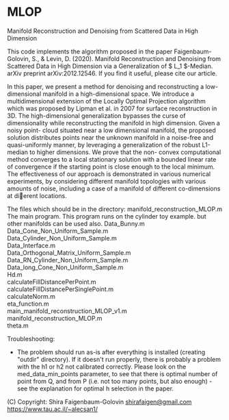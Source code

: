# MLOP
Manifold Reconstruction and Denoising from Scattered Data in High Dimension

This code implements the algorithm proposed in the paper
Faigenbaum-Golovin, S., & Levin, D. (2020). Manifold Reconstruction and Denoising from Scattered Data in High Dimension via a Generalization of $ L_1 $-Median. arXiv preprint arXiv:2012.12546.
If you find it useful, please cite our article.

In this paper, we present a method for denoising and reconstructing a low-dimensional
manifold in a high-dimensional space. We introduce a multidimensional extension of the
Locally Optimal Projection algorithm which was proposed by Lipman et al. in 2007 for
surface reconstruction in 3D. The high-dimensional generalization bypasses the curse of
dimensionality while reconstructing the manifold in high dimension. Given a noisy point-
cloud situated near a low dimensional manifold, the proposed solution distributes points
near the unknown manifold in a noise-free and quasi-uniformly manner, by leveraging a
generalization of the robust L1-median to higher dimensions. We prove that the non-
convex computational method converges to a local stationary solution with a bounded
linear rate of convergence if the starting point is close enough to the local minimum.
The effectiveness of our approach is demonstrated in various numerical experiments, by
considering different manifold topologies with various amounts of noise, including a case
of a manifold of different co-dimensions at dierent locations.


The files which should be in the directory:
manifold_reconstruction_MLOP.m    The main program. This program runs on the cylinder toy example. but other manifolds can be used also.
Data_Bunny.m                                                                
Data_Cone_Non_Uniform_Sample.m                                              
Data_Cylinder_Non_Uniform_Sample.m                                          
Data_Interface.m                                                            
Data_Orthogonal_Matrix_Uniform_Sample.m                                     
Data_RN_Cylinder_Non_Uniform_Sample.m                                       
Data_long_Cone_Non_Uniform_Sample.m                                         
Hd.m                                                                                                                                     
calculateFillDistancePerPoint.m                                             
calculateFillDistancePerSinglePoint.m                                       
calculateNorm.m                                                             
eta_function.m                                                                                                                   
main_manifold_reconstruction_MLOP_v1.m                                      
manifold_reconstruction_MLOP.m                                              
theta.m 

Troubleshooting:
- The problem should run as-is after everything is installed (creating "outdir" directory).
  If it doesn't run properly, there is probably a problem with the h1 or h2 not calibrated correctly. Please look on the med_data_min_points parameter, to see that there is optimal number of point from Q, and from P (i.e. not too many points, but also enough) - see the explanation for optimal h selection in the paper.
  
  
(C) Copyright: Shira Faigenbaum-Golovin
shirafaigen@gmail.com
https://www.tau.ac.il/~alecsan1/
